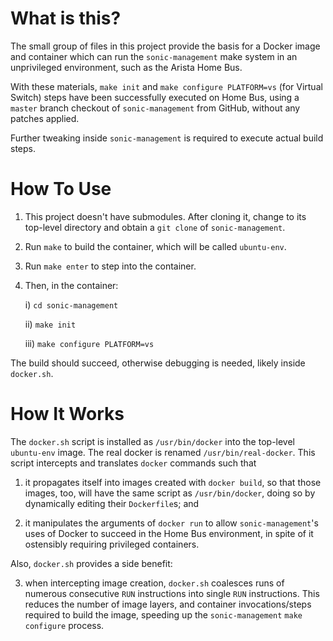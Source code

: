 # What is this?

The small group of files in this project provide the basis for a Docker image and container
which can run the `sonic-management` make system in an unprivileged environment,
such as the Arista Home Bus.

With these materials, `make init` and `make configure PLATFORM=vs` (for Virtual Switch)
steps have been successfully executed on Home Bus, using a `master` branch checkout of
`sonic-management` from GitHub, without any patches applied.

Further tweaking inside `sonic-management` is required to execute actual build steps.

# How To Use

1. This project doesn't have submodules. After cloning it, change to its top-level
   directory and obtain a `git clone` of `sonic-management`.

2. Run `make` to build the container, which will be called `ubuntu-env`.

3. Run `make enter` to step into the container.

4. Then, in the container:

   i)  `cd sonic-management`
   
   ii) `make init`

   iii) `make configure PLATFORM=vs`

The build should succeed, otherwise debugging is needed, likely inside `docker.sh`.

# How It Works

The `docker.sh` script is installed as `/usr/bin/docker` into the top-level
`ubuntu-env` image. The real docker is renamed `/usr/bin/real-docker`.
This script intercepts and translates `docker` commands such that

1. it propagates itself into images created with `docker build`, so that those
   images, too, will have the same script as `/usr/bin/docker`, doing so
   by dynamically editing their `Dockerfile`s; and

2. it manipulates the arguments of `docker run` to allow `sonic-management`'s
   uses of Docker to succeed in the Home Bus environment, in spite of it
   ostensibly requiring privileged containers.

Also, `docker.sh` provides a side benefit:

3. when intercepting image creation, `docker.sh` coalesces runs of numerous
   consecutive `RUN` instructions into single `RUN` instructions. This
   reduces the number of image layers, and container invocations/steps
   required to build the image, speeding up the `sonic-management`
   `make configure` process.

